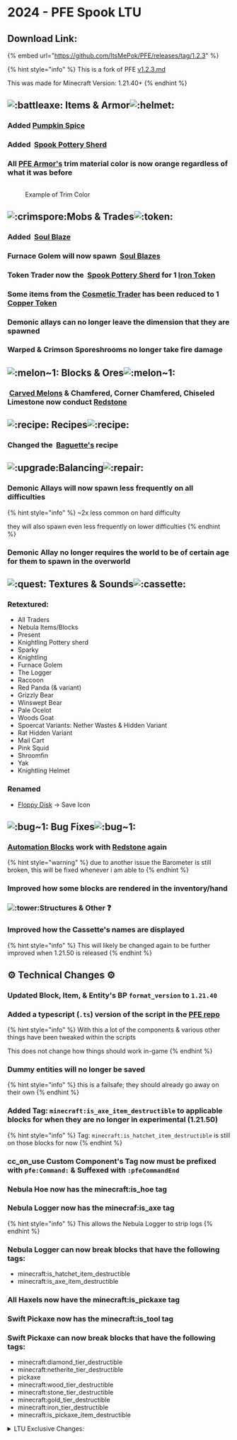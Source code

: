 # 2024 - PFE Spook LTU

## Download Link:

{% embed url="https://github.com/ItsMePok/PFE/releases/tag/1.2.3" %}

{% hint style="info" %}
This is a fork of PFE [v1.2.3.md](../full-releases/v1.2.3.md "mention")

This was made for Minecraft Version: 1.21.40+
{% endhint %}

## ![:battleaxe:](https://cdn.discordapp.com/emojis/1256321695808098417.webp?size=44\&quality=lossless) **Items & Armor**![:helmet:](https://cdn.discordapp.com/emojis/1256357335530471548.webp?size=44\&quality=lossless)

### Added <img src="https://github.com/ItsMePok/PFE/blob/wikiAssets/wikiMain/pumpkin_spice.png?raw=true" alt="" data-size="line">[Pumpkin Spice](../../items/foods/pumpkin-spice.md)

### Added <img src="https://github.com/ItsMePok/PFE/blob/wikiAssets/wikiMain/spook_pottery_sherd.png?raw=true" alt="" data-size="line"> [Spook Pottery Sherd](../../blocks/pottery-sherds/spook-pottery-sherd.md)

### All [PFE Armor's](../../armor/) trim material color is now orange regardless of what it was before

<figure><img src="https://cdn.discordapp.com/icons/1254489738883367056/b508d803e9d4ffb7d3e22cc1bf75ce7d" alt=""><figcaption><p>Example of Trim Color</p></figcaption></figure>

## ![:crimspore:](https://cdn.discordapp.com/emojis/1256322040273698837.webp?size=44\&quality=lossless)**Mobs & Trades**![:token:](https://cdn.discordapp.com/emojis/1256444347256275015.webp?size=44\&quality=lossless)

### Added <img src="https://github.com/ItsMePok/PFE/blob/wikiAssets/Entity/soul_blaze.gif?raw=true" alt="" data-size="line"> [Soul Blaze](../../mobs/hostile-mobs/soul-blaze.md)

### Furnace Golem will now spawn <img src="https://github.com/ItsMePok/PFE/blob/wikiAssets/entity_icon/soul_blaze_icon.png?raw=true" alt="" data-size="line"> [Soul Blazes](../../mobs/hostile-mobs/soul-blaze.md)

### Token Trader now the <img src="https://github.com/ItsMePok/PFE/blob/wikiAssets/wikiMain/spook_pottery_sherd.png?raw=true" alt="" data-size="line"> [Spook Pottery Sherd](../../blocks/pottery-sherds/spook-pottery-sherd.md) for 1 [<img src="https://github.com/ItsMePok/PFE/blob/wikiAssets/wikiMain/iron_token.png?raw=true" alt="" data-size="line">Iron Token](../../items/currency/tokens/iron-token.md)

### Some items from the <img src="https://files.gitbook.com/v0/b/gitbook-x-prod.appspot.com/o/spaces%2FoRbYFakTMIUgDeJx6IfE%2Fuploads%2Fkmj7g6oG8ekeTfkO9jTM%2Fcosmetic_trader.png?alt=media&#x26;token=d208e7f4-1a04-4c9a-995d-c19838e3d82c" alt="" data-size="line">[Cosmetic Trader](../../mobs/traders/cosmetic-trader.md) has been reduced to 1 [<img src="https://github.com/ItsMePok/PFE/blob/wikiAssets/wikiMain/copper_token.png?raw=true" alt="" data-size="line">Copper Token](../../items/currency/tokens/copper-token.md)

### Demonic allays can no longer leave the dimension that they are spawned

### Warped & Crimson Sporeshrooms no longer take fire damage

## ![:melon\~1:](https://cdn.discordapp.com/emojis/1256350899006341221.webp?size=44\&quality=lossless) **Blocks & Ores**![:melon\~1:](https://cdn.discordapp.com/emojis/1256350899006341221.webp?size=44\&quality=lossless)

### <img src="https://cdn.discordapp.com/emojis/1256350899006341221.webp?size=44&#x26;quality=lossless" alt="" data-size="line"> [Carved Melons](../../blocks/melons/) & Chamfered, Corner Chamfered, Chiseled Limestone now conduct <img src="https://minecraft.wiki/images/thumb/Redstone_Dust_JE2_BE2.png/150px-Redstone_Dust_JE2_BE2.png?8cf17" alt="" data-size="line">[Redstone](https://minecraft.wiki/w/Redstone_Dust)

## ![:recipe:](https://cdn.discordapp.com/emojis/1256322223396880527.webp?size=44\&quality=lossless) **Recipes**![:recipe:](https://cdn.discordapp.com/emojis/1256322223396880527.webp?size=44\&quality=lossless) ﻿﻿

### Changed the <img src="https://github.com/ItsMePok/PFE/blob/wikiAssets/wikiMain/baguette.png?raw=true" alt="" data-size="line"> [Baguette's](../../items/foods/baguette.md) recipe

## ![:upgrade:](https://cdn.discordapp.com/emojis/1256321190071504987.webp?size=44\&quality=lossless)**Balancing**![:repair:](https://cdn.discordapp.com/emojis/1256321195138220123.webp?size=44\&quality=lossless)

### Demonic Allays will now spawn less frequently on all difficulties

{% hint style="info" %}
\~2x less common on hard difficulty

they will also spawn even less frequently on lower difficulties
{% endhint %}

### Demonic Allay no longer requires the world to be of certain age for them to spawn in the overworld

## ![:quest:](https://cdn.discordapp.com/emojis/1256321092641886300.webp?size=44\&quality=lossless) **Textures & Sounds**﻿﻿![:cassette:](https://cdn.discordapp.com/emojis/1256320846692093982.webp?size=44\&quality=lossless)

### Retextured:

* All Traders
* Nebula Items/Blocks
* Present
* Knightling Pottery sherd
* Sparky
* Knightling
* Furnace Golem
* The Logger
* Raccoon
* Red Panda (& variant)
* Grizzly Bear
* Winswept Bear
* Pale Ocelot
* Woods Goat
* Spoercat Variants: Nether Wastes & Hidden Variant
* Rat Hidden Variant
* Mail Cart
* Pink Squid
* Shroomfin
* Yak
* Knightling Helmet

### Renamed

* <img src="https://github.com/ItsMePok/PFE/blob/wikiAssets/wikiMain/floppy_disk.png?raw=true" alt="" data-size="line">[Floppy Disk](../../items/boss-drops/floppy-disk.md) -> Save Icon

## ![:bug\~1:](https://cdn.discordapp.com/emojis/1256350899933151273.webp?size=44\&quality=lossless) **Bug Fixes**![:bug\~1:](https://cdn.discordapp.com/emojis/1256350899933151273.webp?size=44\&quality=lossless)

### [Automation Blocks](../../blocks/automation/) work with <img src="https://minecraft.wiki/images/thumb/Redstone_Dust_JE2_BE2.png/150px-Redstone_Dust_JE2_BE2.png?8cf17" alt="" data-size="line">[Redstone](https://minecraft.wiki/w/Redstone_Dust) again

{% hint style="warning" %}
due to another issue the Barometer is still broken, this will be fixed whenever i am able to
{% endhint %}

### Improved how some blocks are rendered in the inventory/hand

### ![:tower:](https://cdn.discordapp.com/emojis/1256321374062903309.webp?size=44\&quality=lossless)**Structures & Other** :question:

### Improved how the Cassette's names are displayed

{% hint style="info" %}
This will likely be changed again to be further improved when 1.21.50 is released
{% endhint %}

## :gear: **Technical Changes** :gear:

### Updated Block, Item, & Entity's BP `format_version` to `1.21.40`

### Added a typescript (`.ts`) version of the script in the [PFE repo](https://github.com/ItsMePok/PFE)

{% hint style="info" %}
With this a lot of the components & various other things have been tweaked within the scripts

This does not change how things should work in-game
{% endhint %}

### Dummy entities will no longer be saved

{% hint style="info" %}
this is a failsafe; they should already go away on their own
{% endhint %}

### Added Tag: `minecraft:is_axe_item_destructible` to applicable blocks for when they are no longer in experimental (1.21.50)

{% hint style="info" %}
Tag: `minecraft:is_hatchet_item_destructible` is still on those blocks for now
{% endhint %}

### cc\_on\_use Custom Component's Tag now must be prefixed with `pfe:Command:` & Suffexed with `:pfeCommandEnd`

### Nebula Hoe now has the minecraft:is\_hoe tag

### Nebula Logger now has the minecraf:is\_axe tag

{% hint style="info" %}
This allows the Nebula Logger to strip logs
{% endhint %}

### Nebula Logger can now break blocks that have the following tags:

* minecraft:is\_hatchet\_item\_destructible
* minecraft:is\_axe\_item\_destructible

### All Haxels now have the minecraft:is\_pickaxe tag

### Swift Pickaxe now has the minecraft:is\_tool tag

### Swift Pickaxe can now break blocks that have the following tags:

* minecraft:diamond\_tier\_destructible
* minecraft:netherite\_tier\_destructible
* pickaxe
* minecraft:wood\_tier\_destructible
* minecraft:stone\_tier\_destructible
* minecraft:gold\_tier\_destructible
* minecraft:iron\_tier\_destructible
* minecraft:is\_pickaxe\_item\_destructible

<details>

<summary>LTU Exclusive Changes:</summary>

#### ![:battleaxe:](https://cdn.discordapp.com/emojis/1256321695808098417.webp?size=44\&quality=lossless) **Items & Armor**![:helmet:](https://cdn.discordapp.com/emojis/1256357335530471548.webp?size=44\&quality=lossless)

* all PFE Armor's trim material color is now orange regardless of what it was before

#### ![:crimspore:](https://cdn.discordapp.com/emojis/1256322040273698837.webp?size=44\&quality=lossless)**Mobs & Trades**![:token:](https://cdn.discordapp.com/emojis/1256444347256275015.webp?size=44\&quality=lossless)

* Furnace Golem will now spawn <img src="https://github.com/ItsMePok/PFE/blob/wikiAssets/entity_icon/soul_blaze_icon.png?raw=true" alt="" data-size="line"> [Soul Blazes](../../mobs/hostile-mobs/soul-blaze.md)

- Token Trader now the <img src="https://github.com/ItsMePok/PFE/blob/wikiAssets/wikiMain/spook_pottery_sherd.png?raw=true" alt="" data-size="line"> [Spook Pottery Sherd](../../blocks/pottery-sherds/spook-pottery-sherd.md) for 1 [<img src="https://github.com/ItsMePok/PFE/blob/wikiAssets/wikiMain/iron_token.png?raw=true" alt="" data-size="line">Iron Token](../../items/currency/tokens/iron-token.md)

* Some items sold by the cosmetic trader have been reduced to 1 copper token

#### ![:upgrade:](https://cdn.discordapp.com/emojis/1256321190071504987.webp?size=44\&quality=lossless)**Balancing**![:repair:](https://cdn.discordapp.com/emojis/1256321195138220123.webp?size=44\&quality=lossless)

* Demonic Allay no longer requires the world to be of certain age for them to spawn in the overworld

#### ![:quest:](https://cdn.discordapp.com/emojis/1256321092641886300.webp?size=44\&quality=lossless) **Textures & Sounds**﻿﻿![:cassette:](https://cdn.discordapp.com/emojis/1256320846692093982.webp?size=44\&quality=lossless)

* Retextured
  * All Traders
  * Nebula Items/Blocks
  * Present
  * Knightling Pottery sherd
  * Sparky
  * Knightling
  * Furnace Golem
  * The Logger
  * Raccoon
  * Red Panda (& variant)
  * Grizzly Bear
  * Winswept Bear
  * Pale Ocelot
  * Woods Goat
  * Spoercat Variants: Nether Wastes & Hidden Variant
  * Rat Hidden Variant
  * Mail Cart
  * Pink Squid
  * Shroomfin
  * Yak
  * Knightling Helmet
* Renamed
  * Floppy Disk -> Save Icon

</details>
